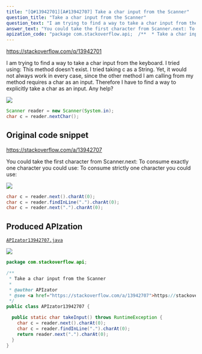 ```yaml
---
title: "[Q#13942701][A#13942707] Take a char input from the Scanner"
question_title: "Take a char input from the Scanner"
question_text: "I am trying to find a way to take a char input from the keyboard. I tried using: This method doesn't exist. I tried taking c as a String. Yet, it would not always work in every case, since the other method I am calling from my method requires a char as an input. Therefore I have to find a way to explicitly take a char as an input. Any help?"
answer_text: "You could take the first character from Scanner.next: To consume exactly one character you could use: To consume strictly one character you could use:"
apization_code: "package com.stackoverflow.api;  /**  * Take a char input from the Scanner  *  * @author APIzator  * @see <a href=\"https://stackoverflow.com/a/13942707\">https://stackoverflow.com/a/13942707</a>  */ public class APIzator13942707 {    public static char takeInput() throws RuntimeException {     char c = reader.next().charAt(0);     char c = reader.findInLine(\".\").charAt(0);     return reader.next(\".\").charAt(0);   } }"
---
```


https://stackoverflow.com/q/13942701

I am trying to find a way to take a char input from the keyboard.
I tried using:
This method doesn&#x27;t exist.
I tried taking c as a String. Yet, it would not always work in every case, since the other method I am calling from my method requires a char as an input. Therefore I have to find a way to explicitly take a char as an input.
Any help?


<div class="code-logo"><img src="/stackoverflow.png" /></div>

```java
Scanner reader = new Scanner(System.in);
char c = reader.nextChar();
```


## Original code snippet

https://stackoverflow.com/a/13942707

You could take the first character from Scanner.next:
To consume exactly one character you could use:
To consume strictly one character you could use:

<div class="code-logo"><img src="/stackoverflow.png" /></div>

```java
char c = reader.next().charAt(0);
char c = reader.findInLine(".").charAt(0);
char c = reader.next(".").charAt(0);
```

## Produced APIzation

[`APIzator13942707.java`](https://github.com/pasqualesalza/apization-temp-data/raw/master/search/APIzator13942707.java)

<div class="code-logo"><img src="/apizator.png" /></div>

```java
package com.stackoverflow.api;

/**
 * Take a char input from the Scanner
 *
 * @author APIzator
 * @see <a href="https://stackoverflow.com/a/13942707">https://stackoverflow.com/a/13942707</a>
 */
public class APIzator13942707 {

  public static char takeInput() throws RuntimeException {
    char c = reader.next().charAt(0);
    char c = reader.findInLine(".").charAt(0);
    return reader.next(".").charAt(0);
  }
}

```